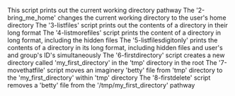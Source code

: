 This script prints out the current working directory pathway
The '2-bring_me_home' changes the current working directory to the user's home directory
The '3-listfiles' script prints out the contents of a directory in their long format
The '4-listmorefiles' script prints the content of a directory in long format, including the hidden files
The '5-listfilesdigitonly' prints the contents of a directory in its long format, including hidden files and user's and group's ID's simultaneously
The '6-firstdirectory' script creates a new directory called 'my_first_directory'  in the 'tmp' directory in the root
The '7-movethatfile' script moves an imaginery 'betty' file from 'tmp' directory to the 'my_first_directory' within 'tmp' directory
The '8-firstdelete' script removes a 'betty' file from the '/tmp/my_first_directory' pathway
